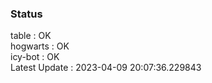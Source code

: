 ### Status


table : OK  
hogwarts : OK  
icy-bot : OK  
Latest Update : 2023-04-09 20:07:36.229843

